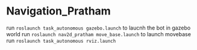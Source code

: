 # Navigation_Pratham

run ```roslaunch task_autonomous gazebo.launch``` to laucnh the bot in gazebo world
run ```roslaunch nav2d_pratham move_base.launch``` to launch movebase
run ```roslaunch task_autonomous rviz.launch```
